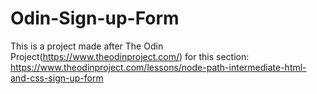 # Odin-Sign-up-Form

This is a project made after The Odin Project(https://www.theodinproject.com/) for this section: https://www.theodinproject.com/lessons/node-path-intermediate-html-and-css-sign-up-form